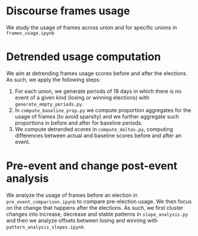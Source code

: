 # Discourse frames usage

We study the usage of frames across union and for specific unions in ``frames_usage.ipynb``

# Detrended usage computation
We aim at detrending frames usage scores before and after the elections. As such, we apply the following steps:
1. For each union, we generate periods of 18 days in which there is no event of a given kind (losing or winning elections) with ``generate_empty_periods.py``.
2. In ``compute_baseline_prop.py`` we compute proportion aggregates for the usage of frames (to avoid sparsity) and we further aggregate such proportions in before and after for baseline periods.
3. We compute detrended scores in ``compute_deltas.py``, computing differences between actual and baseline scores before and after an event.

# Pre-event and change post-event analysis
We analyze the usage of frames before an election in ``pre_event_comparison.ipynb`` to compare pre-election usage.
We then focus on the change that happens after the elections. As such, we first cluster changes into increase, decrease and stable patterns in ``slope_analysis.py`` and then we analyze offsets between losing and winning with ``pattern_analysis_slopes.ipynb``.
